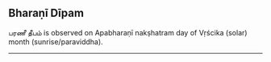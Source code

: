 ## Bharaṇī Dīpam
பரணீ தீபம் is observed on Apabharaṇī nakṣhatram day of Vṛścika (solar) month (sunrise/paraviddha).



---
